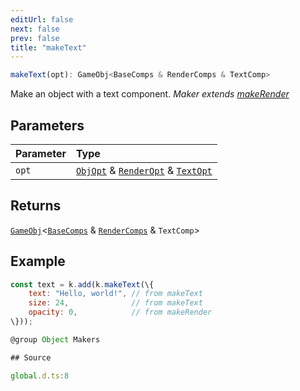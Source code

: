 ```yaml
---
editUrl: false
next: false
prev: false
title: "makeText"
---
```


```ts
makeText(opt): GameObj<BaseComps & RenderComps & TextComp>
```

Make an object with a text component.
*Maker extends [makeRender](../../../../../api/functions/makerender)*

## Parameters

| Parameter | Type |
| :------ | :------ |
| `opt` | [`ObjOpt`](/api/type-aliases/objopt/) & [`RenderOpt`](/api/type-aliases/renderopt/) & [`TextOpt`](/api/type-aliases/textopt/) |

## Returns

[`GameObj`](https://kaboomjs.com/#GameObj)\<[`BaseComps`](/api/type-aliases/basecomps/) & [`RenderComps`](/api/type-aliases/rendercomps/) & `TextComp`\>

## Example

```js
const text = k.add(k.makeText(\{
    text: "Hello, world!", // from makeText
    size: 24,              // from makeText
    opacity: 0,            // from makeRender
\}));

@group Object Makers

## Source

global.d.ts:8
